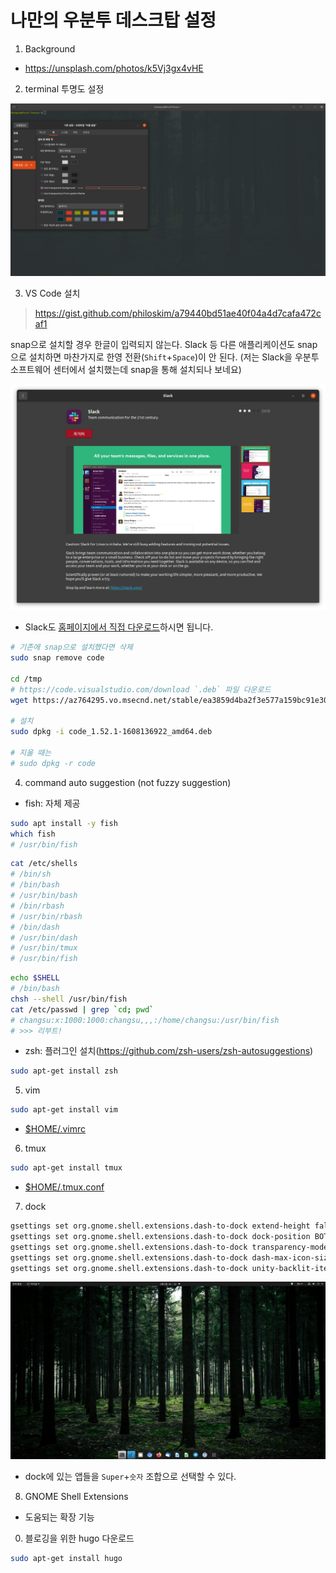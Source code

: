 # 나만의 우분투 데스크탑 설정

1. Background

- https://unsplash.com/photos/k5Vj3gx4vHE

2. terminal 투명도 설정

![terminal-transparent](../static/images/terminal-transparent.png)

3. VS Code 설치

> https://gist.github.com/philoskim/a79440bd51ae40f04a4d7cafa472caf1

snap으로 설치할 경우 한글이 입력되지 않는다.
Slack 등 다른 애플리케이션도 snap으로 설치하면 마찬가지로 한영 전환(`Shift`+`Space`)이 안 된다.
(저는 Slack을 우분투 소프트웨어 센터에서 설치했는데 snap을 통해 설치되나 보네요)

![remove-slack](../static/images/remove-slack.png)

- Slack도 [홈페이지에서 직접 다운로드](https://slack.com/intl/en-kr/downloads/linux)하시면 됩니다.

```bash
# 기존에 snap으로 설치했다면 삭제
sudo snap remove code

cd /tmp
# https://code.visualstudio.com/download `.deb` 파일 다운로드
wget https://az764295.vo.msecnd.net/stable/ea3859d4ba2f3e577a159bc91e3074c5d85c0523/code_1.52.1-1608136922_amd64.deb

# 설치
sudo dpkg -i code_1.52.1-1608136922_amd64.deb

# 지울 때는
# sudo dpkg -r code
```

4. command auto suggestion (not fuzzy suggestion)

- fish: 자체 제공

```bash
sudo apt install -y fish
which fish
# /usr/bin/fish
```

```bash
cat /etc/shells
# /bin/sh
# /bin/bash
# /usr/bin/bash
# /bin/rbash
# /usr/bin/rbash
# /bin/dash
# /usr/bin/dash
# /usr/bin/tmux
# /usr/bin/fish
```

```bash
echo $SHELL
# /bin/bash
chsh --shell /usr/bin/fish
cat /etc/passwd | grep `cd; pwd`
# changsu:x:1000:1000:changsu,,,:/home/changsu:/usr/bin/fish
# >>> 리부트!
```

- zsh: 플러그인 설치(https://github.com/zsh-users/zsh-autosuggestions)

```bash
sudo apt-get install zsh
```

5. vim

```bash
sudo apt-get install vim
```

- [$HOME/.vimrc](./.vimrc)

6. tmux

```bash
sudo apt-get install tmux
```

- [$HOME/.tmux.conf](./.tmux.conf)

7. dock

```bash
gsettings set org.gnome.shell.extensions.dash-to-dock extend-height false
gsettings set org.gnome.shell.extensions.dash-to-dock dock-position BOTTOM
gsettings set org.gnome.shell.extensions.dash-to-dock transparency-mode FIXED
gsettings set org.gnome.shell.extensions.dash-to-dock dash-max-icon-size 32
gsettings set org.gnome.shell.extensions.dash-to-dock unity-backlit-items true
```

![bottom-dock](../static/images/bottom-dock.png)

- dock에 있는 앱들을 `Super`+`숫자` 조합으로 선택할 수 있다.

8. GNOME Shell Extensions

- 도움되는 확장 기능

0. 블로깅을 위한 hugo 다운로드

```bash
sudo apt-get install hugo
```
